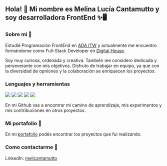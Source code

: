 ## Hola! 👋  Mi nombre es Melina Lucía Cantamutto y soy desarrolladora FrontEnd ✨🖥️

### Sobre mi 🌺
Estudié Programación FrontEnd en [ADA ITW](https://adaitw.org/experiencia-ada/) y actualmente me encuentro formándome como Full-Stack Developer en [Digital House](https://www.digitalhouse.com/ar/acciones/certified-tech-developer). 

Soy muy curiosa, ordenada y creativa. También me considero dedicada y perseverante con mis objetivos. 
Disfruto de trabajar en equipo, ya que con la diversidad de opniones y la colaboración se enriquecen los proyectos.

### Lenguajes y herramientas
<img src="https://img.icons8.com/dusk/64/000000/html-5.png"/> <img src="https://img.icons8.com/dusk/64/000000/css3.png"/> <img src="https://img.icons8.com/dusk/64/000000/javascript.png"/> <img src="https://img.icons8.com/dusk/64/000000/react.png"/> <img src="https://img.icons8.com/dusk/64/000000/github.png"/> 

En mi Github vas a encontrar mi camino de aprendizaje, mis experimentos y mis contribuciones en otros proyectos.

### Mi portafolio 🌼
En mi [portafolio](https://melicantamutto.github.io/portafolio/) podés encontrar los proyectos que fui realizando.

### Como contactarme 📨 
LinkedIn: [melicantamutto](https://www.linkedin.com/in/melinacantamutto/)
